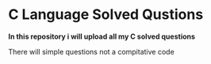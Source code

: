 # C Language Solved Qustions
 
<p><b> In this repository i will upload all my C solved questions </b> </p>

<p> There will simple questions not a compitative code</p>